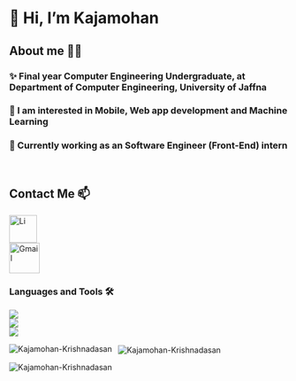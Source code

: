 # 👋 Hi, I’m Kajamohan

## About me 👨‍💻

### ✨ Final year Computer Engineering Undergraduate, at Department of Computer Engineering, University of Jaffna

### 💞 I am interested in Mobile, Web app development and Machine Learning

### 🌱 Currently working as an Software Engineer (Front-End) intern

<br />

## Contact Me 📫

<p align="left">
    <a  href="https://www.linkedin.com/in/krishnadasan-kajamohan/" target="_blank" rel="noreferrer">
       <img src="https://skillicons.dev/icons?i=linkedin" alt="Li" width="50" height="50" />
      </a> <br/>
    <a href="mailto:kajamohanofficial@gmail.com" target="_blank" rel="noreferrer">
      <img src="https://www.gstatic.com/images/icons/material/product/2x/gmail_48dp.png" alt="Gmail" width="55" height="55">
    </a>
</p>

### Languages and Tools 🛠️

<p align="left"> 
    <img src="https://skillicons.dev/icons?i=cpp,java,js,matlab,py" />
    <br/>
    <img src="https://skillicons.dev/icons?i=angular,bootstrap,css,html,materialui,nodejs,react,sass,ts" />
    <br/>
    <img src="https://skillicons.dev/icons?i=arduino,figma,git,github,vscode" />

</p>

<p>
    <img align="left" src="https://github-readme-stats.vercel.app/api/top-langs?username=Kajamohan-Krishnadasan&show_icons=true&locale=en&layout=compact" alt="Kajamohan-Krishnadasan" />
</p>

<p> 
    &nbsp;
    <img align="center" src="https://github-readme-stats.vercel.app/api?username=Kajamohan-Krishnadasan&show_icons=true&locale=en" alt="Kajamohan-Krishnadasan" />
</p>

<p>
    <img align="center" src="https://github-readme-streak-stats.herokuapp.com/?user=Kajamohan-Krishnadasan&" alt="Kajamohan-Krishnadasan" />
</p>

<!---
Kajamohan-Krishnadasan/Kajamohan-Krishnadasan is a ✨ special ✨ repository because its `README.md` (this file) appears on your GitHub profile.
You can click the Preview link to take a look at your changes.
--->
